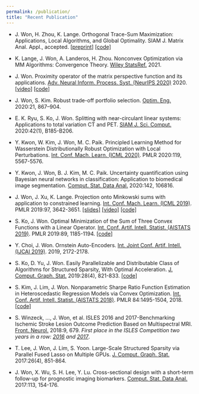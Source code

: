 ```yaml
---
permalink: /publication/
title: "Recent Publication"
---
```


* J. Won, H. Zhou, K. Lange. Orthogonal Trace-Sum Maximization: Applications, Local Algorithms, and Global Optimality. SIAM J. Matrix Anal. Appl., accepted. [[preprint](https://arxiv.org/abs/1811.03521)] [[code]](https://github.com/Hua-Zhou/OTSM.jl)

* K. Lange, J. Won, A. Landeros, H. Zhou. Nonconvex Optimization via MM Algorithms: Convergence Theory. [Wiley StatsRef.](https://doi.org/10.1002/9781118445112.stat08295) 2021. 
	
* J. Won. Proximity operator of the matrix perspective function and its applications. [Adv. Neural Inform. Process. Syst. (NeurIPS 2020)](https://papers.nips.cc/paper/2020/hash/45f31d16b1058d586fc3be7207b58053-Abstract.html) 2020. [[video]](https://neurips.cc/virtual/2020/public/poster_45f31d16b1058d586fc3be7207b58053.html) [[code]](https://github.com/won-j/MatrixPerspective.jl)

* J. Won, S. Kim. Robust trade-off portfolio selection. [Optim. Eng.](https://doi.org/10.1007/s11081-020-09485-z) 2020:21, 867–904.

* E. K. Ryu, S. Ko, J. Won. Splitting with near-circulant linear systems: Applications to total variation CT and PET. [SIAM J. Sci. Comput.](https://doi.org/10.1137/18M1224003) 2020:42(1), B185-B206. 

* Y. Kwon, W. Kim, J. Won, M. C. Paik. Principled Learning Method for Wasserstein Distributionally Robust Optimization with Local Perturbations. [Int. Conf. Mach. Learn. (ICML 2020)](http://proceedings.mlr.press/v119/kwon20a.html). PMLR 2020:119, 5567-5576.

* Y. Kwon, J. Won, B. J. Kim, M. C. Paik. Uncertainty quantification using Bayesian neural networks in classification: Application to biomedical image segmentation. [Comput. Stat. Data Anal.](https://doi.org/10.1016/j.csda.2019.106816) 2020:142, 106816. 

* J. Won, J. Xu, K. Lange. Projection onto Minkowski sums with application to constrained learning. [Int. Conf. Mach. Learn. (ICML 2019)](http://proceedings.mlr.press/v97/lange19a.html). PMLR 2019:97, 3642-3651. [[slides]](https://icml.cc/media/Slides/icml/2019/103(11-14-00)-11-14-00-4664-projection_onto.pdf)  [[video]](https://slideslive.com/38917651/convex-optimization) [[code]](https://github.com/won-j/MinkowskiProjection)

* S. Ko, J. Won. Optimal Minimization of the Sum of Three Convex Functions with a Linear Operator. [Int. Conf. Artif. Intell. Statist. (AISTATS 2019)](http://proceedings.mlr.press/v89/ko19a.html). PMLR 2019:89, 1185-1194. [[code]](https://github.com/kose-y/dist-primal-dual)

* Y. Choi, J. Won. Ornstein Auto-Encoders. [Int. Joint Conf. Artif. Intell. (IJCAI 2019)](https://doi.org/10.24963/ijcai.2019/301). 2019, 2172-2178.

* S. Ko, D. Yu, J. Won. Easily Parallelizable and Distributable Class of Algorithms for Structured Sparsity, With Optimal Acceleration. [J. Comput. Graph. Stat.](https://doi.org/10.1080/10618600.2019.1592757) 2019:28(4), 821-833. [[code]](https://github.com/kose-y/dist-primal-dual)

* S. Kim, J. Lim, J. Won. Nonparametric Sharpe Ratio Function Estimation in Heteroscedastic Regression Models via Convex Optimization. [Int. Conf. Artif. Intell. Statist. (AISTATS 2018)](http://proceedings.mlr.press/v84/kim18b.html). PMLR 84:1495-1504, 2018. [[code]](https://github.com/won-j/joint_estim)

* S. Winzeck, ..., J. Won, et al. ISLES 2016 and 2017-Benchmarking Ischemic Stroke Lesion Outcome Prediction Based on Multispectral MRI. [Front. Neurol.](https://doi.org/10.3389/fneur.2018.00679) 2018:9, 679. *First place in the ISLES Competition two years in a row: [2016](http://www.isles-challenge.org/ISLES2016/) and [2017](http://www.isles-challenge.org/ISLES2017/)*.

* T. Lee, J. Won, J. Lim, S. Yoon. Large-Scale Structured Sparsity via Parallel Fused Lasso on Multiple GPUs. [J. Comput. Graph. Stat.](https://doi.org/10.1080/10618600.2017.1328363) 2017:26(4), 851-864. 

* J. Won, X. Wu, S. H. Lee, Y. Lu. Cross-sectional design with a short-term follow-up for prognostic imaging biomarkers. [Comput. Stat. Data Anal.](
http://doi.org/10.1016/j.csda.2016.12.017) 2017:113, 154-176.

